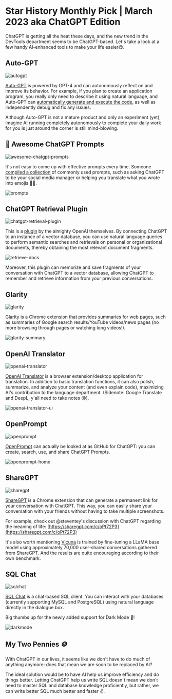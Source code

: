 # Star History Monthly Pick | March 2023 aka ChatGPT Edition

ChatGPT is getting all the heat these days, and the new trend in the DevTools department seems to be ChatGPT-based. Let's take a look at a few handy AI-enhanced tools to make your life easier😋.

## Auto-GPT

![autogpt](/blog/assets/star-history-monthly-pick-202303/autogpt.webp)

[Auto-GPT](https://github.com/Torantulino/Auto-GPT) is powered by GPT-4 and can autonomously reflect on and improve its behavior.
For example, if you plan to create an application program, you really only need to describe it using natural language, and Auto-GPT can [automatically generate and execute the code](https://twitter.com/SigGravitas/status/1642181498278408193), as well as independently debug and fix any issues.

Although Auto-GPT is not a mature product and only an experiment (yet), imagine AI running completely autonomously to complete your daily work for you is just around the corner is still mind-blowing.

## 🧠 Awesome ChatGPT Prompts

![awesome-chatgpt-prompts](/blog/assets/star-history-monthly-pick-202303/awesome-chatgpt-prompts.webp)

It's not easy to come up with effective prompts every time. Someone [compiled a collection](https://github.com/f/awesome-chatgpt-prompts) of commonly used prompts, such as asking ChatGPT to be your social media manager or helping you translate what you wrote into emojis 🤷‍♀️.

![prompts](/blog/assets/star-history-monthly-pick-202303/prompts.webp)

## ChatGPT Retrieval Plugin

![chatgpt-retrieval-plugin](/blog/assets/star-history-monthly-pick-202303/chatgpt-retrieval-plugin.webp)

This is a [plugin](https://github.com/openai/chatgpt-retrieval-plugin) by the almighty OpenAI themselves. By connecting ChatGPT to an instance of a vector database, you can use natural language queries to perform semantic searches and retrievals on personal or organizational documents, thereby obtaining the most relevant document fragments.

![retrieve-docs](/blog/assets/star-history-monthly-pick-202303/retrieve-docs.webp)

Moreover, this plugin can memorize and save fragments of your conversation with ChatGPT to a vector database, allowing ChatGPT to remember and retrieve information from your previous conversations.

## Glarity

![glarity](/blog/assets/star-history-monthly-pick-202303/glarity.webp)

[Glarity](https://github.com/sparticleinc/chatgpt-google-summary-extension) is a Chrome extension that provides summaries for web pages, such as summaries of Google search results/YouTube videos/news pages (no more browsing through pages or watching long videos!).

![glarity-summary](/blog/assets/star-history-monthly-pick-202303/glarity-summary.webp)

## OpenAI Translator

![openai-translator](/blog/assets/star-history-monthly-pick-202303/openai-translator.webp)

[OpenAI Translator](https://github.com/yetone/openai-translator) is a browser extension/desktop application for translation. In addition to basic translation functions, it can also polish, summarize, and analyze your content (and even explain code), maximizing AI's contribution to the language department. (Sidenote: Google Translate and DeepL, y'all need to take notes 😢).

![openai-translator-ui](/blog/assets/star-history-monthly-pick-202303/openai-translator-ui.webp)

## OpenPrompt

![openprompt](/blog/assets/star-history-monthly-pick-202303/openprompt.webp)

[OpenPrompt](https://github.com/timqian/openprompt.co) can actually be looked at as GitHub for ChatGPT: you can create, search, use, and share ChatGPT Prompts.

![openprompt-home](/blog/assets/star-history-monthly-pick-202303/openprompt-home.webp)

## ShareGPT

![sharegpt](/blog/assets/star-history-monthly-pick-202303/sharegpt.webp)

[ShareGPT](https://github.com/domeccleston/sharegpt) is a Chrome extension that can generate a permanent link for your conversation with ChatGPT. This way, you can easily share your conversation with your friends without having to take multiple screenshots.

For example, check out @steventey's discussion with ChatGPT regarding the meaning of life: [https://sharegpt.com/c/oPt72P3](https://sharegpt.com/c/oPt72P3)

It's also worth mentioning [Vicuna](https://pub.towardsai.net/meet-vicuna-the-latest-metas-llama-model-that-matches-chatgpt-performance-e23b2fc67e6b) is trained by fine-tuning a LLaMA base model using approximately 70,000 user-shared conversations gathered from ShareGPT. And the results are quite encouraging according to their own benchmark.

## SQL Chat

![sqlchat](/blog/assets/star-history-monthly-pick-202303/sqlchat.webp)

[SQL Chat](https://github.com/sqlchat/sqlchat) is a chat-based SQL client. You can interact with your databases (currently supporting MySQL and PostgreSQL) using natural language directly in the dialogue box.

Big thumbs up for the newly added support for Dark Mode 🧛!

![darkmode](/blog/assets/star-history-monthly-pick-202303/darkmode.webp)

## My Two Pennies 🪙

With ChatGPT in our lives, it seems like we don't have to do much of anything anymore: does that mean we are soon to be replaced by AI?

The ideal solution would be to have AI help us improve efficiency and do things better. Letting ChatGPT help us write SQL doesn't mean we don't need to master SQL and database knowledge proficiently, but rather, we can write better SQL much better and faster ✌️.